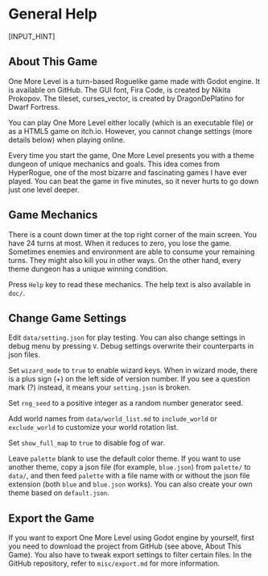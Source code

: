 # General Help

[INPUT_HINT]

## About This Game

One More Level is a turn-based Roguelike game made with Godot engine. It is available on GitHub. The GUI font, Fira Code, is created by Nikita Prokopov. The tileset, curses_vector, is created by DragonDePlatino for Dwarf Fortress.

You can play One More Level either locally (which is an executable file) or as a HTML5 game on itch.io. However, you cannot change settings (more details below) when playing online.

Every time you start the game, One More Level presents you with a theme dungeon of unique mechanics and goals. This idea comes from HyperRogue, one of the most bizarre and fascinating games I have ever played. You can beat the game in five minutes, so it never hurts to go down just one level deeper.

## Game Mechanics

There is a count down timer at the top right corner of the main screen. You have 24 turns at most. When it reduces to zero, you lose the game. Sometimes enemies and environment are able to consume your remaining turns. They might also kill you in other ways. On the other hand, every theme dungeon has a unique winning condition.

Press `Help` key to read these mechanics. The help text is also available in `doc/`.

## Change Game Settings

Edit `data/setting.json` for play testing. You can also change settings in debug menu by pressing `V`. Debug settings overwrite their counterparts in json files.

Set `wizard_mode` to `true` to enable wizard keys. When in wizard mode, there is a plus sign (+) on the left side of version number. If you see a question mark (?) instead, it means your `setting.json` is broken.

Set `rng_seed` to a positive integer as a random number generator seed.

Add world names from `data/world_list.md` to `include_world` or `exclude_world` to customize your world rotation list.

Set `show_full_map` to `true` to disable fog of war.

Leave `palette` blank to use the default color theme. If you want to use another theme, copy a json file (for example, `blue.json`) from `palette/` to `data/`, and then feed `palette` with a file name with or without the json file extension (both `blue` and `blue.json` works). You can also create your own theme based on `default.json`.

## Export the Game

If you want to export One More Level using Godot engine by yourself, first you need to download the project from GitHub (see above, About This Game). You also have to tweak export settings to filter certain files. In the GitHub repository, refer to `misc/export.md` for more information.
